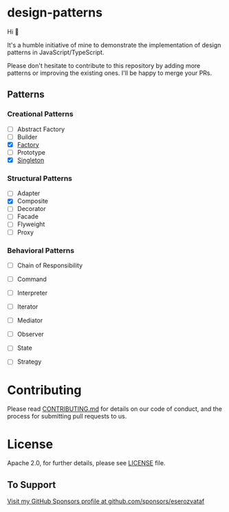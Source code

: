 # design-patterns

Hi 👋

It's a humble initiative of mine to demonstrate the implementation of design patterns
in JavaScript/TypeScript.

Please don't hesitate to contribute to this repository by adding more patterns or
improving the existing ones. I'll be happy to merge your PRs.


## Patterns

### Creational Patterns
- [ ] Abstract Factory
- [ ] Builder
- [x] [Factory](./samples/factory/)
- [ ] Prototype
- [x] [Singleton](./samples/singleton/)

### Structural Patterns
- [ ] Adapter
- [x] Composite
- [ ] Decorator
- [ ] Facade
- [ ] Flyweight
- [ ] Proxy

### Behavioral Patterns
- [ ] Chain of Responsibility
- [ ] Command
- [ ] Interpreter
- [ ] Iterator
- [ ] Mediator
- [ ] Observer
- [ ] State
- [ ] Strategy


# Contributing

Please read [CONTRIBUTING.md](./CONTRIBUTING.md) for details on our code of conduct, and the process for submitting pull requests to us.


# License

Apache 2.0, for further details, please see [LICENSE](./LICENSE) file.


## To Support

[Visit my GitHub Sponsors profile at github.com/sponsors/eserozvataf](https://github.com/sponsors/eserozvataf)
